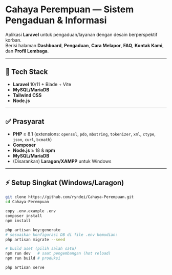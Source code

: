 # Cahaya Perempuan — Sistem Pengaduan & Informasi

Aplikasi **Laravel** untuk pengaduan/layanan dengan desain berperspektif korban.  
Berisi halaman **Dashboard**, **Pengaduan**, **Cara Melapor**, **FAQ**, **Kontak Kami**, dan **Profil Lembaga**.

---

## 🚀 Tech Stack

- **Laravel** 10/11 + Blade + Vite  
- **MySQL/MariaDB**  
- **Tailwind CSS**  
- **Node.js**

---

## ✅ Prasyarat

- **PHP** ≥ 8.1 (extensions: `openssl`, `pdo`, `mbstring`, `tokenizer`, `xml`, `ctype`, `json`, `curl`, `bcmath`)
- **Composer**
- **Node.js** ≥ 18 & **npm**
- **MySQL/MariaDB**
- (Disarankan) **Laragon/XAMPP** untuk Windows

---

## ⚡ Setup Singkat (Windows/Laragon)

```bash
git clone https://github.com/ryndei/Cahaya-Perempuan.git
cd Cahaya-Perempuan

copy .env.example .env
composer install
npm install

php artisan key:generate
# sesuaikan konfigurasi DB di file .env kemudian:
php artisan migrate --seed

# build aset (pilih salah satu)
npm run dev   # saat pengembangan (hot reload)
npm run build # produksi

php artisan serve

